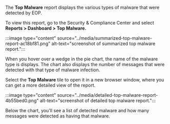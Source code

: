 The **Top Malware** report displays the various types of malware that were detected by EOP.

To view this report, go to the Security &amp; Compliance Center and select **Reports &gt; Dashboard &gt; Top Malware.**

:::image type="content" source="../media/summarized-top-malware-report-ac18bf81.png" alt-text="screenshot of summarized top malware report.":::


When you hover over a wedge in the pie chart, the name of the malware type is displays. The chart also displays the number of messages that were detected with that type of malware infection.

Select the **Top Malware** tile to open it in a new browser window, where you can get a more detailed view of the report.

:::image type="content" source="../media/detailed-top-malware-report-4b55bed0.png" alt-text="screenshot of detailed top malware report.":::


Below the chart, you'll see a list of detected malware and how many messages were detected as having that malware.
